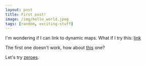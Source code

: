 ```yaml
---
layout: post
title: First post!
image: /img/hello_world.jpeg
tags: [random, exciting-stuff]
---
```


I'm wondering if I can link to dynamic maps.  What if I try this: [link](/img/pct_bl.html)

The first one doesn't work, how about [this](/img/lab1.html) one?

Let's try [zeroes](/img/zeroes.html).

